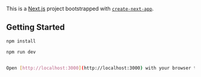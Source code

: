 This is a [Next.js](https://nextjs.org) project bootstrapped with [`create-next-app`](https://nextjs.org/docs/app/api-reference/cli/create-next-app).

## Getting Started

```bash
npm install

npm run dev


Open [http://localhost:3000](http://localhost:3000) with your browser to see the result.


